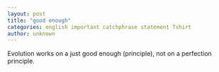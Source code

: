 ```yaml
---
layout: post
title: "good enough"
categories: english important catchphrase statement Tshirt
author: unknown
---
```

Evolution works on a just good enough (principle), not on a perfection principle.
